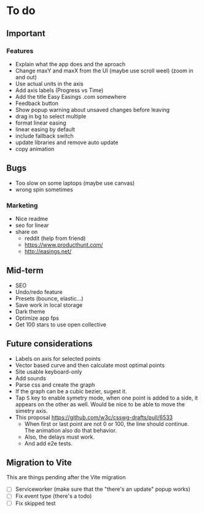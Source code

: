 # To do

## Important

### Features

- Explain what the app does and the aproach
- Change maxY and maxX from the UI (maybe use scroll weel) (zoom in and out)
- Use actual units in the axis
- Add axis labels (Progress vs Time)
- Add the title Easy Easings .com somewhere
- Feedback button
- Show popup warning about unsaved changes before leaving
- drag in bg to select multiple 
- format linear easing
- linear easing by default
- include fallback switch
- update libraries and remove auto update 
- copy animation 

## Bugs

- Too slow on some laptops (maybe use canvas)
- wrong spin sometimes 

### Marketing

- Nice readme
- seo for linear
- share on
  - reddit (help from friend)
  - <https://www.producthunt.com/>
  - <http://easings.net/>

## Mid-term

- SEO
- Undo/redo feature
- Presets (bounce, elastic...)
- Save work in local storage
- Dark theme
- Optimize app fps
- Get 100 stars to use open collective

## Future considerations

- Labels on axis for selected points
- Vector based curve and then calculate most optimal points
- Site usable keyboard-only
- Add sounds
- Parse css and create the graph
- If the graph can be a cubic bezier, sugest it.
- Tap <kbd>S</kbd> key to enable symetry mode, when one point is added to a side, it appears on the other as well. Would be nice to be able to move the simetry axis.
- This proposal <https://github.com/w3c/csswg-drafts/pull/6533>
  - When first or last point are not 0 or 100, the line should continue. The animation also do that behavior.
  - Also, the delays must work.
  - And add e2e tests.

## Migration to Vite

This are things pending after the Vite migration

- [ ] Serviceworker (make sure that the "there's an update" popup works)
- [ ] Fix event type (there's a todo)
- [ ] Fix skipped test
